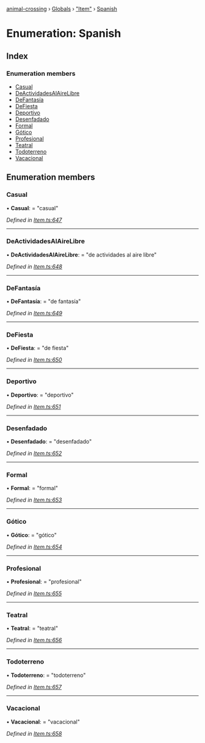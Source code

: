 [animal-crossing](../README.md) › [Globals](../globals.md) › ["Item"](../modules/_item_.md) › [Spanish](_item_.spanish.md)

# Enumeration: Spanish

## Index

### Enumeration members

* [Casual](_item_.spanish.md#casual)
* [DeActividadesAlAireLibre](_item_.spanish.md#deactividadesalairelibre)
* [DeFantasía](_item_.spanish.md#defantasía)
* [DeFiesta](_item_.spanish.md#defiesta)
* [Deportivo](_item_.spanish.md#deportivo)
* [Desenfadado](_item_.spanish.md#desenfadado)
* [Formal](_item_.spanish.md#formal)
* [Gótico](_item_.spanish.md#gótico)
* [Profesional](_item_.spanish.md#profesional)
* [Teatral](_item_.spanish.md#teatral)
* [Todoterreno](_item_.spanish.md#todoterreno)
* [Vacacional](_item_.spanish.md#vacacional)

## Enumeration members

###  Casual

• **Casual**: = "casual"

*Defined in [Item.ts:647](https://github.com/Norviah/animal-crossing/blob/e8c2f7d/module/types/Item.ts#L647)*

___

###  DeActividadesAlAireLibre

• **DeActividadesAlAireLibre**: = "de actividades al aire libre"

*Defined in [Item.ts:648](https://github.com/Norviah/animal-crossing/blob/e8c2f7d/module/types/Item.ts#L648)*

___

###  DeFantasía

• **DeFantasía**: = "de fantasía"

*Defined in [Item.ts:649](https://github.com/Norviah/animal-crossing/blob/e8c2f7d/module/types/Item.ts#L649)*

___

###  DeFiesta

• **DeFiesta**: = "de fiesta"

*Defined in [Item.ts:650](https://github.com/Norviah/animal-crossing/blob/e8c2f7d/module/types/Item.ts#L650)*

___

###  Deportivo

• **Deportivo**: = "deportivo"

*Defined in [Item.ts:651](https://github.com/Norviah/animal-crossing/blob/e8c2f7d/module/types/Item.ts#L651)*

___

###  Desenfadado

• **Desenfadado**: = "desenfadado"

*Defined in [Item.ts:652](https://github.com/Norviah/animal-crossing/blob/e8c2f7d/module/types/Item.ts#L652)*

___

###  Formal

• **Formal**: = "formal"

*Defined in [Item.ts:653](https://github.com/Norviah/animal-crossing/blob/e8c2f7d/module/types/Item.ts#L653)*

___

###  Gótico

• **Gótico**: = "gótico"

*Defined in [Item.ts:654](https://github.com/Norviah/animal-crossing/blob/e8c2f7d/module/types/Item.ts#L654)*

___

###  Profesional

• **Profesional**: = "profesional"

*Defined in [Item.ts:655](https://github.com/Norviah/animal-crossing/blob/e8c2f7d/module/types/Item.ts#L655)*

___

###  Teatral

• **Teatral**: = "teatral"

*Defined in [Item.ts:656](https://github.com/Norviah/animal-crossing/blob/e8c2f7d/module/types/Item.ts#L656)*

___

###  Todoterreno

• **Todoterreno**: = "todoterreno"

*Defined in [Item.ts:657](https://github.com/Norviah/animal-crossing/blob/e8c2f7d/module/types/Item.ts#L657)*

___

###  Vacacional

• **Vacacional**: = "vacacional"

*Defined in [Item.ts:658](https://github.com/Norviah/animal-crossing/blob/e8c2f7d/module/types/Item.ts#L658)*
